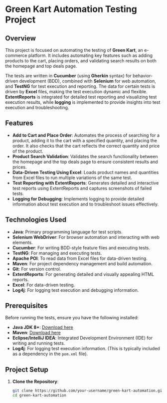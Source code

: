# Green Kart Automation Testing Project

## Overview

This project is focused on automating the testing of **Green Kart**, an e-commerce platform. It includes automating key features such as adding products to the cart, placing orders, and validating search results on both the homepage and top deals page.

The tests are written in **Cucumber** (using **Gherkin** syntax) for behavior-driven development (BDD), combined with **Selenium** for web automation, and **TestNG** for test execution and reporting. The data for certain tests is driven by **Excel** files, making the test execution dynamic and flexible. **ExtentReports** is integrated for detailed test reporting and visualizing test execution results, while **logging** is implemented to provide insights into test execution and troubleshooting.

## Features

- **Add to Cart and Place Order**: Automates the process of searching for a product, adding it to the cart with a specified quantity, and placing the order. It also checks that the cart reflects the correct quantity and price of the product.
- **Product Search Validation**: Validates the search functionality between the homepage and the top deals page to ensure consistent results and prices.
- **Data-Driven Testing Using Excel**: Loads product names and quantities from Excel files to run multiple variations of the same test.
- **Test Reporting with ExtentReports**: Generates detailed and interactive test reports using ExtentReports and captures screenshots of failed tests.
- **Logging for Debugging**: Implements logging to provide detailed information about test execution and to troubleshoot issues effectively.

## Technologies Used

- **Java**: Primary programming language for test scripts.
- **Selenium WebDriver**: For browser automation and interacting with web elements.
- **Cucumber**: For writing BDD-style feature files and executing tests.
- **TestNG**: For managing and executing tests.
- **Apache POI**: To read data from Excel files for data-driven testing.
- **Maven**: For project dependency management and build automation.
- **Git**: For version control.
- **ExtentReports**: For generating detailed and visually appealing HTML reports.
- **Excel**: For data-driven testing.
- **Log4j**: For logging test execution and debugging information.

## Prerequisites

Before running the tests, ensure you have the following installed:

- **Java JDK 8+**: [Download here](https://www.oracle.com/java/technologies/javase-jdk8-downloads.html)
- **Maven**: [Download here](https://maven.apache.org/download.cgi)
- **Eclipse/IntelliJ IDEA**: Integrated Development Environment (IDE) for writing and running tests.
- **Log4j**: For logging test execution information. (This is typically included as a dependency in the `pom.xml` file).

## Project Setup

1. **Clone the Repository**:
   ```bash
   git clone https://github.com/your-username/green-kart-automation.git
   cd green-kart-automation
